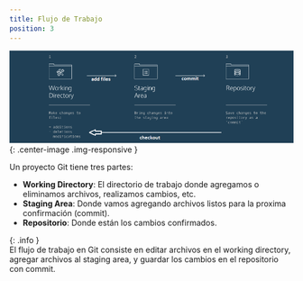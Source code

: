 ```yaml
---
title: Flujo de Trabajo
position: 3
---
```

![Git Logo](/images/git_workflow.png){: .center-image .img-responsive }

Un proyecto Git tiene tres partes: <br>
<ul>
  <li><strong>Working Directory</strong>: El directorio de trabajo donde agregamos o eliminamos archivos, realizamos cambios, etc.</li>
  <li><strong>Staging Area</strong>: Donde vamos agregando archivos listos para la proxima confirmación (commit).</li>
  <li><strong>Repositorio</strong>: Donde están los cambios confirmados.</li>
</ul>
{: .info }

<br>
El flujo de trabajo en Git consiste en editar archivos en el working directory, agregar archivos al staging area, y guardar los cambios en el repositorio con commit.
